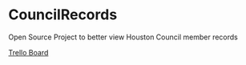 # CouncilRecords
Open Source Project to better view Houston Council member records

[Trello Board](https://trello.com/b/i7uqiG6M/council-records-app)
